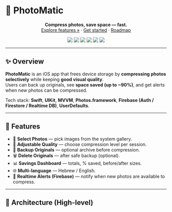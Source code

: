 # 📸 PhotoMatic

<p align="center">
  <b>Compress photos, save space — fast.</b>
  <br/>
  <a href="#-features">Explore features »</a> ·
  <a href="#-getting-started">Get started</a> ·
  <a href="#-roadmap">Roadmap</a>
</p>

<p align="center">
  <img src="https://img.shields.io/badge/iOS-15%2B-blue.svg" />
  <img src="https://img.shields.io/badge/Swift-5.9-orange.svg" />
  <img src="https://img.shields.io/badge/Architecture-MVVM-7F52FF.svg" />
  <img src="https://img.shields.io/badge/UIKit-ready-0A84FF.svg" />
  <img src="https://img.shields.io/badge/Firebase-enabled-FFCA28.svg" />
  <img src="https://img.shields.io/badge/License-MIT-green.svg" />
</p>

---

## ✨ Overview

**PhotoMatic** is an iOS app that frees device storage by **compressing photos selectively** while keeping **good visual quality**.  
Users can back up originals, see **space saved (up to ~90%)**, and get alerts when new photos can be compressed.

Tech stack: **Swift**, **UIKit**, **MVVM**, **Photos.framework**, **Firebase (Auth / Firestore / Realtime DB)**, **UserDefaults**.

---

## 🚀 Features

- 📂 **Select Photos** — pick images from the system gallery.  
- 🧰 **Adjustable Quality** — choose compression level per session.  
- 💾 **Backup Originals** — optional archive before compression.  
- 🗑️ **Delete Originals** — after safe backup (optional).  
- 📊 **Savings Dashboard** — totals, % saved, before/after sizes.  
- 🌐 **Multi-language** — Hebrew / English.  
- 🔔 **Realtime Alerts (Firebase)** — notify when new photos are available to compress.

---

## 🧱 Architecture (High-level)

